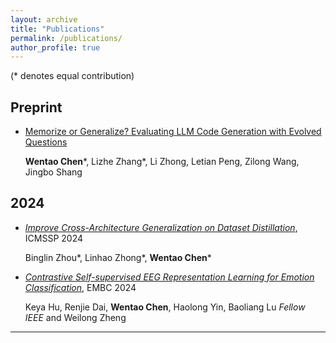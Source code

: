 ```yaml
---
layout: archive
title: "Publications"
permalink: /publications/
author_profile: true
---
```


(* denotes equal contribution)

## Preprint

- [Memorize or Generalize? Evaluating LLM Code Generation with Evolved Questions](https://arxiv.org/abs/2503.02296)

  **Wentao Chen***, Lizhe Zhang*, Li Zhong, Letian Peng, Zilong Wang, Jingbo Shang

## 2024

- [*Improve Cross-Architecture Generalization on Dataset Distillation*](https://arxiv.org/abs/2402.13007), ICMSSP 2024 

  Binglin Zhou*, Linhao Zhong*, **Wentao Chen***

- [*Contrastive Self-supervised EEG Representation Learning for Emotion Classification*](https://ieeexplore.ieee.org/abstract/document/10781579), EMBC 2024

  Keya Hu, Renjie Dai, **Wentao Chen**, Haolong Yin, Baoliang Lu *Fellow IEEE* and Weilong Zheng

---

<!-- {% if author.googlescholar %}
  You can also find my articles on <u><a href="{{author.googlescholar}}">my Google Scholar profile</a>.</u>
{% endif %}

{% include base_path %}

{% for post in site.publications reversed %}
  {% include archive-single.html %}
{% endfor %} -->
